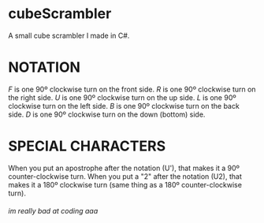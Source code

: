 # cubeScrambler
A small cube scrambler I made in C#.

# **NOTATION**

_F_ is one 90º clockwise turn on the front side.
_R_ is one 90º clockwise turn on the right side.
_U_ is one 90º clockwise turn on the up side.
_L_ is one 90º clockwise turn on the left side.
_B_ is one 90º clockwise turn on the back side.
_D_ is one 90º clockwise turn on the down (bottom) side.
# **SPECIAL CHARACTERS**

When you put an apostrophe after the notation (U'), that makes it a 90º counter-clockwise turn.
When you put a "2" after the notation (U2), that makes it a 180º clockwise turn (same thing as a 180º counter-clockwise turn).



###### im really bad at coding aaa

